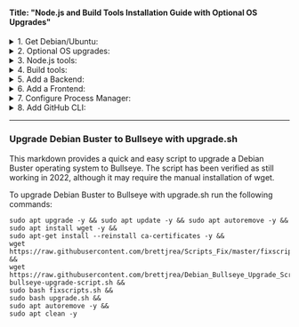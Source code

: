 #### Title: "Node.js and Build Tools Installation Guide with Optional OS Upgrades"

  <details>
  <summary>1. Get Debian/Ubuntu:</summary>
  
  1. [Install WSL Debian on Windows](https://github.com/brettjrea/Windows_WSL_Debian)
  
  2. [Install WSL Ubuntu on Windows](https://github.com/brettjrea/Windows_WSL_Ubuntu)
  
  3. [Install VSCode with Remote Pack on Windows](https://github.com/brettjrea/Windows_VSC_Remote_Pack)
  
  </details>

  <details>
  <summary>2. Optional OS upgrades:</summary>
  
  1. [Upgrade Debian Bullseye to Buster](https://github.com/brettjrea/Debian_Bullseye_Upgrade_Script)
  
  2. [Upgrade Ubuntu Focal to Jammy](https://github.com/brettjrea/Ubuntu_Jammy_Upgrade_Script)
  
  </details>
  
  <details>
  <summary>3. Node.js tools:</summary>  
  1. [Install NVM](https://github.com/brettjrea/Debian_Install_NVM) - Node Version Manager
  
  2. [Install NVS](https://github.com/brettjrea/Debian_Install_NVS) - Node Version Switcher (added 02/23 it is a cross-platform node based successor/replacement for NVM)
  
  </details>
  
  <details>     
  <summary>4. Build tools:</summary>       
  
  1. [Install common build tools.](https://github.com/brettjrea/Debian_Install_Common_Build_Tools)
  
  </details>
  
  <details>   
  <summary>5. Add a Backend:</summary> 
  
  1. [Install Strapi.io backend](https://github.com/brettjrea/Debian_Strapi_Backend_API)
  
  </details>
  
  <details>   
  <summary>6. Add a Frontend:</summary> 
  
  1. [Install Gatsby frontend](https://github.com/brettjrea/Debian_Gatsby_Frontend_Client)
  
  </details>
  
  <details>   
  <summary>7. Configure Process Manager:</summary> 
  
  1. [Configure PM2 Process Manager](https://github.com/brettjrea/Debian_Configure_PM2)
  
  </details>
  
  <details>   
  <summary>8. Add GitHub CLI:</summary> 
  
  1. [Install GitHub CLI](https://github.com/brettjrea/Debian_Install_GitHub_CLI)
  
  </details>
  
  
---
### Upgrade Debian Buster to Bullseye with upgrade.sh

This markdown provides a quick and easy script to upgrade a Debian Buster operating system to Bullseye. The script has been verified as still working in 2022, although it may require the manual installation of wget.

To upgrade Debian Buster to Bullseye with upgrade.sh run the following commands:

```
sudo apt upgrade -y && sudo apt update -y && sudo apt autoremove -y &&
sudo apt install wget -y &&
sudo apt-get install --reinstall ca-certificates -y &&
wget https://raw.githubusercontent.com/brettjrea/Scripts_Fix/master/fixscripts.sh &&
wget https://raw.githubusercontent.com/brettjrea/Debian_Bullseye_Upgrade_Script/master/debian-bullseye-upgrade-script.sh &&
sudo bash fixscripts.sh &&
sudo bash upgrade.sh && 
sudo apt autoremove -y &&
sudo apt clean -y
```
